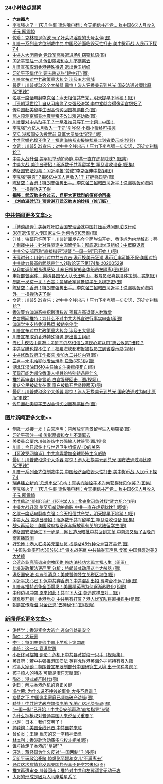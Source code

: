 <div class="catlist">
<h3>24小时热点禁闻</h3>
<ul>
<li><b><a href="64photo" target="_blank">六四图片</a></b></li>
<li><a href="https://github.com/fqnews/bnews/blob/master/topimagenews/20200529/1336410.md">李克强火了！1天几件事 遭名嘴电翻：今天相信共产党... 称中国6亿人月收入千元 网震惊</a></li>
<li><a href="https://github.com/fqnews/bnews/blob/master/cnnews/20200529/1336399.md">惊曝：克林顿逞色欲 玩了好莱坞淫魔的头号女伴(图)</a></li>
<li><a href="https://github.com/fqnews/bnews/blob/master/topimagenews/20200529/1336492.md">川普一系列全方位制裁中共 中国经济面临毁灭性打击 美中货币战 人民币下探7.4</a></li>
<li><a href="https://github.com/fqnews/bnews/blob/master/cbnews/20200529/1336319.md">中共人大闭幕会 党政军高层迟进场引窃窃私语(图)</a></li>
<li><a href="https://github.com/fqnews/bnews/blob/master/topimagenews/20200530/1336686.md">习近平孤注一掷 传彭丽媛和女儿不满离去</a></li>
<li><a href="https://github.com/fqnews/bnews/blob/master/cbnews/20200530/1336656.md">川普宣布取消香港特殊待遇 退出世卫组织</a></li>
<li><a href="https://github.com/fqnews/bnews/blob/master/cbnews/20200529/1336397.md">习近平不惜代价 要去除这些“眼中钉”(图)</a></li>
<li><a href="https://github.com/fqnews/bnews/blob/master/cbnews/20200530/1336658.md">川普宣布对中共政策重大转变 涉及五大领域</a></li>
<li><a href="https://github.com/fqnews/bnews/blob/master/topimagenews/20200529/1336516.md">最厉！川普或动这个大杀器 震惊！港人狂换美元到兑光 国安法通过竟比原版“更辣”</a></li>
<li><a href="https://github.com/fqnews/bnews/blob/master/topimagenews/20200529/1336306.md">名嘴一席话电翻李克强：今天相信共产党，明天提早下地狱！(图)</a></li>
<li><a href="https://github.com/fqnews/bnews/blob/master/ssgc/20200530/1336655.md">〖兲朝浮世绘〗自从习废除了克强经济学 李中堂就变得像深宫怨妇了</a></li>
<li><a href="https://github.com/fqnews/bnews/blob/master/cbnews/20200529/1336462.md">传中国赴美留学生因高价买回国机票自杀(图)</a></li>
<li><a href="https://github.com/fqnews/bnews/blob/master/lifebaike/20200529/1336412.md">高人预测京城将地震皇帝不改过难逃劫数(图)</a></li>
<li><a href="https://github.com/fqnews/bnews/blob/master/comments/20200530/1336596.md">川普要对中共动手了？一早发推只写了一个词—中国！</a></li>
<li><a href="https://github.com/fqnews/bnews/blob/master/headline/20200530/1336669.md">李克强"六亿人月收入一千元”引哗然  小商小贩终可摆摊</a></li>
<li><a href="https://github.com/fqnews/bnews/blob/master/cbnews/20200529/1336374.md">罕见 港版国安法投票前 政军大员集体“迟到”(图)</a></li>
<li><a href="https://github.com/fqnews/bnews/blob/master/cbnews/20200530/1336627.md">中共官媒也撑不住了！福建海峡都市报被裁员工到省委示威(视频)</a></li>
<li><a href="https://github.com/fqnews/bnews/blob/master/cbnews/20200530/1336704.md">文昭：川普5·29宣告：对中共全线出击！压力下李克强一句实话，习近立刻尴尬了 </a></li>
<li><a href="https://github.com/fqnews/bnews/blob/master/topimagenews/20200529/1336359.md">中美大战升温 美罕见举动护命脉 中共一直在虎视眈眈? (图集)</a></li>
<li><a href="https://github.com/fqnews/bnews/blob/master/topimagenews/20200529/1336294.md">中美大战 美连出硬招！驱逐数千共军留学生 罕见没收设备 (图集)</a></li>
<li><a href="https://github.com/fqnews/bnews/blob/master/cbnews/20200529/1336307.md">港版国安法投票：习近平按“赞成”李克强伸中指(组图)</a></li>
<li><a href="https://github.com/fqnews/bnews/blob/master/cbnews/20200529/1336320.md">李克强“哭穷”？揭6亿中国人月收入1千 打碎强国梦(图)</a></li>
<li><a href="https://github.com/fqnews/bnews/blob/master/cbnews/20200530/1336711.md">陈破空：香港！特朗普强势出手。李克强三招暗击习近平！说漏嘴轰动海内外，一指禅功夫了得 </a></li>
<li><b><a href="https://github.com/fqnews/bnews/blob/master/comments/20200211/1275071.md" target="_blank">揭秘：武汉肺炎会过去，但更大更猛烈的瘟疫会再来</a></b></li>
<li><b><a href="https://github.com/fqnews/bnews/blob/master/comments/20200207/1272816.md" target="_blank">《刘伯温碑记》预言避开武汉肺炎的妙招（修订版）</a></b></li>
</ul>
</div>

<div class="catlist">
<h3><a href="https://github.com/fqnews/bnews/blob/master/cbnews/" target="_blank">中共禁闻</a><span><a href="https://github.com/fqnews/bnews/blob/master/cbnews/" target="_blank" rel="nofollow">更多文章>></a></span></h3>
<ul>
<li><a href="https://github.com/fqnews/bnews/blob/master/cbnews/20200530/1336850.md" target="_blank">〖博谈编译〗美英呼吁联合国安理会就中国打压香港问题采取行动</a></li>
<li><a href="https://github.com/fqnews/bnews/blob/master/cbnews/20200530/1336847.md" target="_blank">38军退伍军人传国家文件 为何令610恐慌(图)</a></li>
<li><a href="https://github.com/fqnews/bnews/blob/master/cbnews/20200530/1336846.md" target="_blank">江峰：铁幕已经落下！川普新闻发布会全面脱勾开始，香港成为内地城市；强力制裁中共；针对性驱逐中国留学生；彻底退出世卫组织；中概股退市</a></li>
<li><a href="https://github.com/fqnews/bnews/blob/master/cbnews/20200530/1336828.md" target="_blank">中共公安部声称“直接指导”港警 “一国一制”已开始！(图)</a></li>
<li><a href="https://github.com/fqnews/bnews/blob/master/cbnews/20200530/1336826.md" target="_blank">天亮时分：川普针对中共五连击;港币换美元狂潮,港币汇率可能不保;美国对抗中共效力最高的武器是什么?(政论天下第174集 20200529)</a></li>
<li><a href="https://github.com/fqnews/bnews/blob/master/cbnews/20200530/1336807.md" target="_blank">从印度返航船员遭感染 山东日照货船全体船员被隔离(图/视频)</a></li>
<li><a href="https://github.com/fqnews/bnews/blob/master/cbnews/20200530/1336773.md" target="_blank">申报部督案件… 梨树县国保大队长王明山、教导员张喜昆具体策划、实施(图)</a></li>
<li><a href="https://github.com/fqnews/bnews/blob/master/cbnews/20200530/1336760.md" target="_blank">制裁一发接一发！白宫：禁解放军背景留学生入境窃密(图)</a></li>
<li><a href="https://github.com/fqnews/bnews/blob/master/cbnews/20200530/1336711.md" target="_blank">陈破空：香港！特朗普强势出手。李克强三招暗击习近平！说漏嘴轰动海内外，一指禅功夫了得</a></li>
<li><a href="https://github.com/fqnews/bnews/blob/master/cbnews/20200530/1336704.md" target="_blank">文昭：川普5·29宣告：对中共全线出击！压力下李克强一句实话，习近立刻尴尬了</a></li>
<li><a href="https://github.com/fqnews/bnews/blob/master/cbnews/20200530/1336684.md" target="_blank">香港警方澳洲高校招聘遭抗议 预算升高退警人数激增</a></li>
<li><a href="https://github.com/fqnews/bnews/blob/master/cbnews/20200530/1336674.md" target="_blank">白宫质问推特：为什么不对中共大外宣进行事实审查(组图)</a></li>
<li><a href="https://github.com/fqnews/bnews/blob/master/cbnews/20200530/1336673.md" target="_blank">澳洲学生支持香港民运 被勒令停学</a></li>
<li><a href="https://github.com/fqnews/bnews/blob/master/cbnews/20200530/1336658.md" target="_blank">川普宣布对中共政策重大转变 涉及五大领域</a></li>
<li><a href="https://github.com/fqnews/bnews/blob/master/cbnews/20200530/1336656.md" target="_blank">川普宣布取消香港特殊待遇 退出世卫组织</a></li>
<li><a href="https://github.com/fqnews/bnews/blob/master/cbnews/20200530/1336633.md" target="_blank">专栏 | 夜话中南海：习近平仍然相信台湾民心可以用“惠台政策”扭转？</a></li>
<li><a href="https://github.com/fqnews/bnews/blob/master/cbnews/20200530/1336627.md" target="_blank">中共官媒也撑不住了！福建海峡都市报被裁员工到省委示威(视频)</a></li>
<li><a href="https://github.com/fqnews/bnews/blob/master/cbnews/20200530/1336616.md" target="_blank">中共修改政府工作报告 增加九二共识内容(图)</a></li>
<li><a href="https://github.com/fqnews/bnews/blob/master/cbnews/20200530/1336615.md" target="_blank">云南一水电站疑似发生爆炸 已致6死5伤(图)</a></li>
<li><a href="https://github.com/fqnews/bnews/blob/master/cbnews/20200530/1336612.md" target="_blank">湖北江汉油田610主任徐文斗染瘟疫死亡(图)</a></li>
<li><a href="https://github.com/fqnews/bnews/blob/master/cbnews/20200530/1336597.md" target="_blank">英国可能为部份香港人提供的特别待遇是什么</a></li>
<li><a href="https://github.com/fqnews/bnews/blob/master/cbnews/20200529/1336580.md" target="_blank">推特再审查川普言论 白宫强硬回击（图/视频）</a></li>
<li><a href="https://github.com/fqnews/bnews/blob/master/cbnews/20200529/1336567.md" target="_blank">重庆公民被软禁在家 窗户被撬开后昏睡两天(图)</a></li>
<li><a href="https://github.com/fqnews/bnews/blob/master/cbnews/20200529/1336523.md" target="_blank">最厉！川普或动这个大杀器 震惊！港人狂换美元到兑光 国安法通过为何比原版“更辣”</a></li>
<li><a href="https://github.com/fqnews/bnews/blob/master/cbnews/20200529/1336462.md" target="_blank">传中国赴美留学生因高价买回国机票自杀(图)</a></li>

</ul>
</div>
<div class="catlist">
<h3><a href="https://github.com/fqnews/bnews/blob/master/topimagenews/" target="_blank">图片新闻</a><span><a href="https://github.com/fqnews/bnews/blob/master/topimagenews/" target="_blank" rel="nofollow">更多文章>></a></span></h3>
<ul>
<li><a href="https://github.com/fqnews/bnews/blob/master/topimagenews/20200530/1336772.md" target="_blank">制裁一发接一发！白宫声明：禁解放军背景留学生入境窃密(图)</a></li>
<li><a href="https://github.com/fqnews/bnews/blob/master/topimagenews/20200530/1336686.md" target="_blank">习近平孤注一掷 传彭丽媛和女儿不满离去</a></li>
<li><a href="https://github.com/fqnews/bnews/blob/master/topimagenews/20200530/1336685.md" target="_blank">美委员会要求川普终结中共强摘人体器官(图/视频)</a></li>
<li><a href="https://github.com/fqnews/bnews/blob/master/topimagenews/20200530/1336680.md" target="_blank">川普：今日起终止与世界卫生组织WHO的关系</a></li>
<li><a href="https://github.com/fqnews/bnews/blob/master/topimagenews/20200529/1336547.md" target="_blank">【阿波罗网编译】中共病毒增加全球恐怖主义威胁</a></li>
<li><a href="https://github.com/fqnews/bnews/blob/master/topimagenews/20200529/1336516.md" target="_blank">最厉！川普或动这个大杀器 震惊！港人狂换美元到兑光 国安法通过竟比原版“更辣”</a></li>
<li><a href="https://github.com/fqnews/bnews/blob/master/topimagenews/20200529/1336492.md" target="_blank">川普一系列全方位制裁中共 中国经济面临毁灭性打击 美中货币战 人民币下探7.4</a></li>
<li><a href="https://github.com/fqnews/bnews/blob/master/topimagenews/20200529/1336416.md" target="_blank">瑞典建立新的“思想审查”机构！真实的脑控手术为何获得诺贝尔奖？(图集)</a></li>
<li><a href="https://github.com/fqnews/bnews/blob/master/topimagenews/20200529/1336410.md" target="_blank">李克强火了！1天几件事 遭名嘴电翻：今天相信共产党&#8230; 称中国6亿人月收入千元 网震惊</a></li>
<li><a href="https://github.com/fqnews/bnews/blob/master/topimagenews/20200529/1336369.md" target="_blank">中共启动“恐惧治港”《经济学人》：愈来愈可能试探“武力犯台”(图)</a></li>
<li><a href="https://github.com/fqnews/bnews/blob/master/topimagenews/20200529/1336359.md" target="_blank">中美大战升温 美罕见举动护命脉 中共一直在虎视眈眈? (图集)</a></li>
<li><a href="https://github.com/fqnews/bnews/blob/master/topimagenews/20200529/1336306.md" target="_blank">名嘴一席话电翻李克强：今天相信共产党，明天提早下地狱！(图)</a></li>
<li><a href="https://github.com/fqnews/bnews/blob/master/topimagenews/20200529/1336294.md" target="_blank">中美大战 美连出硬招！驱逐数千共军留学生 罕见没收设备 (图集)</a></li>
<li><a href="https://github.com/fqnews/bnews/blob/master/topimagenews/20200528/1335989.md" target="_blank">战火再延烧！美国政府拟驱逐与解放军有关的大陆留学生(图)</a></li>
<li><a href="https://github.com/fqnews/bnews/blob/master/topimagenews/20200528/1335979.md" target="_blank">港版国安法通过下一步是&#8230; 网民造反暗批中共回到文革 中南海又砸了孟晚舟案直播取消</a></li>
<li><a href="https://github.com/fqnews/bnews/blob/master/topimagenews/20200528/1335978.md" target="_blank">好恐怖！港人狂换美元至缺货 找换店45分钟兑走百万美元(图)</a></li>
<li><a href="https://github.com/fqnews/bnews/blob/master/topimagenews/20200528/1335900.md" target="_blank">“中国失业率可达30%以上” 资本战美赢 中共输得无声息 专家:中国经济对美3大依赖</a></li>
<li><a href="https://github.com/fqnews/bnews/blob/master/comments/20200528/1335859.md" target="_blank">台湾企业高管退出宗教团体 修炼法轮功实现幸福人生（组图）</a></li>
<li><a href="https://github.com/fqnews/bnews/blob/master/topimagenews/20200528/1335806.md" target="_blank">比美港政策法更严厉 分析：特朗普或动用这个大杀器 (图)</a></li>
<li><a href="https://github.com/fqnews/bnews/blob/master/topimagenews/20200528/1335792.md" target="_blank">港版国安法 众志引消息：美或暂停独立关税区地位(图)</a></li>
<li><a href="https://github.com/fqnews/bnews/blob/master/topimagenews/20200528/1335791.md" target="_blank">习近平决心已下 保中共弃香港？中共混乱出招 离垮台不远？(组图)</a></li>
<li><a href="https://github.com/fqnews/bnews/blob/master/topimagenews/20200528/1335757.md" target="_blank">川普与推特战争全面爆发！美国精英圈为何逐渐苏联化(组图)</a></li>
<li><a href="https://github.com/fqnews/bnews/blob/master/topimagenews/20200528/1335707.md" target="_blank">中印边境冲突 原来如此！共军下大注 莫迪这样应对…(图)</a></li>
<li><a href="https://github.com/fqnews/bnews/blob/master/topimagenews/20200528/1335633.md" target="_blank">蓬佩奥开铡！香港危矣 中共另有打算？港人忧军队将直接插手(组图)</a></li>
<li><a href="https://github.com/fqnews/bnews/blob/master/topimagenews/20200528/1335632.md" target="_blank">朝鲜宣传降温 对金正恩“去神秘化”(图/视频)</a></li>

</ul>
</div>
<div class="catlist">
<h3><a href="https://github.com/fqnews/bnews/blob/master/comments/" target="_blank">新闻评论</a><span><a href="https://github.com/fqnews/bnews/blob/master/comments/" target="_blank" rel="nofollow">更多文章>></a></span></h3>
<ul>
<li><a href="https://github.com/fqnews/bnews/blob/master/comments/20200530/1336849.md" target="_blank">洪博学：香港资金大逃亡 逃向何处最安全</a></li>
<li><a href="https://github.com/fqnews/bnews/blob/master/comments/20200530/1336839.md" target="_blank">陶杰：大玩家</a></li>
<li><a href="https://github.com/fqnews/bnews/blob/master/comments/20200530/1336838.md" target="_blank">李平：特朗普要给中国小学鸡上第四课</a></li>
<li><a href="https://github.com/fqnews/bnews/blob/master/comments/20200530/1336833.md" target="_blank">李怡：这一年 香港觉醒</a></li>
<li><a href="https://github.com/fqnews/bnews/blob/master/comments/20200530/1336817.md" target="_blank">小贩终可摆摊 评论：危机下中共暴政暂缩一只手（视频集）</a></li>
<li><a href="https://github.com/fqnews/bnews/blob/master/comments/20200530/1336816.md" target="_blank">英政府：若中共强推港国安法   英将允许港英海外护照持有者入籍</a></li>
<li><a href="https://github.com/fqnews/bnews/blob/master/comments/20200530/1336815.md" target="_blank">时事大家谈：特朗普宣布限制部分中国研究生入境 出于何种考虑？</a></li>
<li><a href="https://github.com/fqnews/bnews/blob/master/comments/20200530/1336812.md" target="_blank">孩子烦人的特质 可能是潜在天赋(图)</a></li>
<li><a href="https://github.com/fqnews/bnews/blob/master/comments/20200530/1336811.md" target="_blank">陶杰：港式戒严时代(图)</a></li>
<li><a href="https://github.com/fqnews/bnews/blob/master/comments/20200530/1336799.md" target="_blank">谢田：解决香港危机的真正关键</a></li>
<li><a href="https://github.com/fqnews/bnews/blob/master/comments/20200530/1336798.md" target="_blank">冯学荣: 为什么说不挣钱的事业 大多不靠谱？</a></li>
<li><a href="https://github.com/fqnews/bnews/blob/master/comments/20200530/1336797.md" target="_blank">疫情之下 中国逾半家庭已濒临破产边缘(图)</a></li>
<li><a href="https://github.com/fqnews/bnews/blob/master/comments/20200530/1336792.md" target="_blank">缺钱！中共地方政府加快卖地 多地百亿地块频现(图)</a></li>
<li><a href="https://github.com/fqnews/bnews/blob/master/comments/20200530/1336789.md" target="_blank">“一国一制”已开始！中共公安部声称“直接指导”港警</a></li>
<li><a href="https://github.com/fqnews/bnews/blob/master/comments/20200530/1336786.md" target="_blank">为什么拥枪权对普通美国人来说至关重要？</a></li>
<li><a href="https://github.com/fqnews/bnews/blob/master/comments/20200530/1336785.md" target="_blank">北游：日本：我们交卷了！</a></li>
<li><a href="https://github.com/fqnews/bnews/blob/master/comments/20200530/1336784.md" target="_blank">颜纯鈎：美国全线还击 中共噩梦来临</a></li>
<li><a href="https://github.com/fqnews/bnews/blob/master/comments/20200530/1336783.md" target="_blank">曾伯炎：王康 重庆的又一座精神堡垒</a></li>
<li><a href="https://github.com/fqnews/bnews/blob/master/comments/20200530/1336779.md" target="_blank">林本利：香港政治动荡多与权斗相关(图)</a></li>
<li><a href="https://github.com/fqnews/bnews/blob/master/comments/20200530/1336771.md" target="_blank">谁将捡走了香港的“皇冠”？</a></li>
<li><a href="https://github.com/fqnews/bnews/blob/master/comments/20200530/1336770.md" target="_blank">汪浩：蒋经国为什么反对“一国两制”？(多图)</a></li>
<li><a href="https://github.com/fqnews/bnews/blob/master/comments/20200530/1336764.md" target="_blank">习近平玩政治豪赌 惊爆彭丽媛和女儿“不满离去”</a></li>
<li><a href="https://github.com/fqnews/bnews/blob/master/comments/20200530/1336751.md" target="_blank">通过这次疫情我发现美国的强真不是空穴来风(图)</a></li>
<li><a href="https://github.com/fqnews/bnews/blob/master/comments/20200530/1336719.md" target="_blank">推文再遭审查 川普回击：推特对中共和左翼谎言无动于衷</a></li>
<li><a href="https://github.com/fqnews/bnews/blob/master/comments/20200530/1336718.md" target="_blank">太阳的形成是因为人马座矮星系？</a></li>

</ul>
</div>